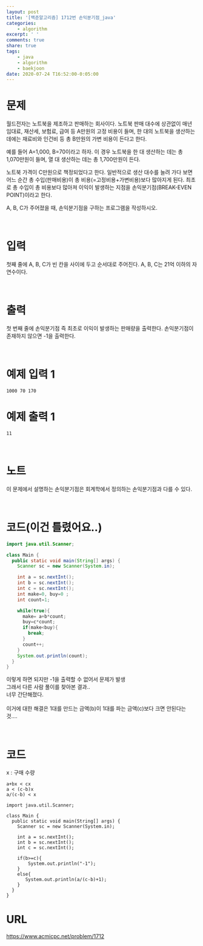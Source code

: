 ```yaml
---
layout: post
title: '[백준알고리즘] 1712번 손익분기점_java'
categories:
    - algorithm
excerpt: ' '
comments: true
share: true
tags:
    - java
    - algorithm
    - baekjoon
date: 2020-07-24 T16:52:00-0:05:00
---
```


# 문제

월드전자는 노트북을 제조하고 판매하는 회사이다. 노트북 판매 대수에 상관없이 매년 임대료, 재산세, 보험료, 급여 등 A만원의 고정 비용이 들며, 한 대의 노트북을 생산하는 데에는 재료비와 인건비 등 총 B만원의 가변 비용이 든다고 한다.

예를 들어 A=1,000, B=70이라고 하자. 이 경우 노트북을 한 대 생산하는 데는 총 1,070만원이 들며, 열 대 생산하는 데는 총 1,700만원이 든다.

노트북 가격이 C만원으로 책정되었다고 한다. 일반적으로 생산 대수를 늘려 가다 보면 어느 순간 총 수입(판매비용)이 총 비용(=고정비용+가변비용)보다 많아지게 된다. 최초로 총 수입이 총 비용보다 많아져 이익이 발생하는 지점을 손익분기점(BREAK-EVEN POINT)이라고 한다.

A, B, C가 주어졌을 때, 손익분기점을 구하는 프로그램을 작성하시오.

​

# 입력

첫째 줄에 A, B, C가 빈 칸을 사이에 두고 순서대로 주어진다. A, B, C는 21억 이하의 자연수이다.

​

# 출력

첫 번째 줄에 손익분기점 즉 최초로 이익이 발생하는 판매량을 출력한다. 손익분기점이 존재하지 않으면 -1을 출력한다.

​

# 예제 입력 1

```
1000 70 170
```

# 예제 출력 1

```
11
```

​

# 노트

이 문제에서 설명하는 손익분기점은 회계학에서 정의하는 손익분기점과 다를 수 있다.

​

# 코드(이건 틀렸어요..)

```java
import java.util.Scanner;

class Main {
  public static void main(String[] args) {
    Scanner sc = new Scanner(System.in);

    int a = sc.nextInt();
    int b = sc.nextInt();
    int c = sc.nextInt();
    int make=0, buy=0 ;
    int count=1;

    while(true){
      make= a+b*count;
      buy=c*count;
      if(make<buy){
        break;
      }
      count++;
    }
    System.out.println(count);
  }
}
```

이렇게 하면 되지만 -1을 출력할 수 없어서 문제가 발생<br/>
그래서 다른 사람 풀이를 찾아본 결과..<br/>
너무 간단해졌다.<br/><br/>
이거에 대한 해결은 1대를 만드는 금액(b)이 1대를 파는 금액(c)보다 크면 안된다는 것....

​

# 코드

x : 구매 수량

```
a+bx < cx
a < (c-b)x
a/(c-b) < x
```

```
import java.util.Scanner;

class Main {
  public static void main(String[] args) {
    Scanner sc = new Scanner(System.in);

    int a = sc.nextInt();
    int b = sc.nextInt();
    int c = sc.nextInt();

    if(b>=c){
        System.out.println("-1");
    }
    else{
       System.out.println(a/(c-b)+1);
    }
  }
}
```

# URL

https://www.acmicpc.net/problem/1712
